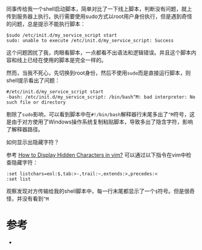 同事传给我一个shell启动脚本，简单对比了一下线上脚本，判断没有问题，就上传到服务器上执行。执行需要使用sudo方式以root用户身份执行，但是遇到奇怪的问题，总是提示不能执行脚本：

```
$sudo /etc/init.d/my_service_script start
sudo: unable to execute /etc/init.d/my_service_script: Success
```

这个问题困扰了我，肉眼看脚本，一点都看不出语法和逻辑错误。并且这个脚本内容和线上已经在使用的脚本是完全一样的。

然而，当我不死心，先切换到root身份，然后不使用`sudo`而是直接运行脚本，则shell提示看出了问题：

```
#/etc/init.d/my_service_script start
-bash: /etc/init.d/my_service_script: /bin/bash^M: bad interpreter: No such file or directory
```

剔除了`sudo`影响，可以看到脚本中在`#!/bin/bash`解释器行末尾多出了`^M`符号，这是由于对方使用了Windows操作系统复制粘贴脚本，导致多出了隐含字符，影响了解释器路径。

如何显示出隐藏字符？

参考 [How to Display Hidden Characters in vim?](https://askubuntu.com/questions/74485/how-to-display-hidden-characters-in-vim) 可以通过以下指令在vim中检查隐藏字符：

```
:set listchars=eol:$,tab:>-,trail:~,extends:>,precedes:<
:set list
```

观察发现对方传输给我的shell脚本中，每一行末尾都显示了一个`$`符号。但是很奇怪，并没有看到`^M`

# 参考

* []()